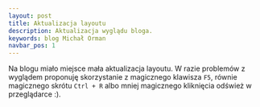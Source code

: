 ```yaml
---
layout: post
title: Aktualizacja layoutu
description: Aktualizacja wyglądu bloga.
keywords: blog Michał Orman
navbar_pos: 1
---
```

Na blogu miało miejsce mała aktualizacja layoutu. W razie problemów z wyglądem proponuję
skorzystanie z magicznego klawisza ``F5``, równie magicznego skrótu ``Ctrl + R`` albo
mniej magicznego kliknięcia odśwież w przeglądarce :).
